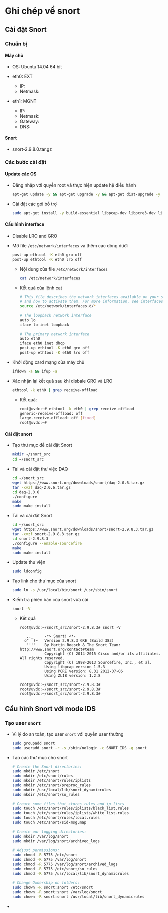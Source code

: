 # Ghi chép về snort

## Cài đặt Snort
### Chuẩn bị

#### Máy chủ

- OS: Ubuntu 14.04 64 bit

- eth0: EXT
    - IP: 
    - Netmask:
    
- eth1: MGNT 
    - IP:
    - Netmask:
    - Gateway:
    - DNS: 

#### Snort 
    
- snort-2.9.8.0.tar.gz

### Các bước cài đặt

#### Update các OS

- Đăng nhập với quyền root và thực hiện update hệ điều hành

    ```sh
    apt-get update -y && apt-get upgrade -y && apt-get dist-upgrade -y && init 6
    ```


- Cài đặt các gói bổ trợ

    ```sh 
    sudo apt-get install -y build-essential libpcap-dev libpcre3-dev libdumbnet-dev bison flex zlib1g-dev liblzma-dev openssl libssl-dev ethtool
    ```

#### Cấu hình interface 

- Disable LRO and GRO
- Mở file  `/etc/network/interfaces` và thêm các dòng dưới

    ```sh
    post-up ethtool -K eth0 gro off
    post-up ethtool -K eth0 lro off
    ```

    - Nội dung của file `/etc/network/interfaces`

        ```sh
        cat /etc/network/interfaces
        ```

    - Kết quả của lệnh cat 
            
        ```sh
        # This file describes the network interfaces available on your system
        # and how to activate them. For more information, see interfaces(5).
        source /etc/network/interfaces.d/*
         
        # The loopback network interface
        auto lo
        iface lo inet loopback
         
        # The primary network interface
        auto eth0
        iface eth0 inet dhcp
        post-up ethtool -K eth0 gro off
        post-up ethtool -K eth0 lro off
        ```
        
- Khởi động card mạng của máy chủ

    ```sh
    ifdown -a && ifup -a
    ``` 

- Xác nhận lại kết quả sau khi disbale GRO và LRO

    ```sh
    ethtool -k eth0 | grep receive-offload
    ```

    - Kết quả: 

        ```sh
        root@uvdc:~# ethtool -k eth0 | grep receive-offload
        generic-receive-offload: off
        large-receive-offload: off [fixed]
        root@uvdc:~#
        ```
        
#### Cài đặt snort

- Tạo thư mục để cài đặt Snort

    ```sh
    mkdir ~/snort_src
    cd ~/snort_src
    ```
    
- Tài và cài đặt thư việc DAQ

    ```sh
    cd ~/snort_src
    wget https://www.snort.org/downloads/snort/daq-2.0.6.tar.gz
    tar -xvzf daq-2.0.6.tar.gz
    cd daq-2.0.6
    ./configure
    make
    sudo make install
    ```
    
- Tải và cài đặt Snort

    ```sh
    cd ~/snort_src
    wget https://www.snort.org/downloads/snort/snort-2.9.8.3.tar.gz
    tar -xvzf snort-2.9.8.3.tar.gz
    cd snort-2.9.8.3
    ./configure --enable-sourcefire
    make
    sudo make install
    ```
    
- Update thư viện

    ```sh
    sudo ldconfig
    ```
    
- Tạo link cho thư mục của snort

    ```sh
    sudo ln -s /usr/local/bin/snort /usr/sbin/snort
    ```

- Kiểm tra phiên bản của snort vừa cài

    ```sh
    snort -V
    ```

    - Kết quả 

        ```ssh
        root@uvdc:~/snort_src/snort-2.9.8.3# snort -V

           ,,_     -*> Snort! <*-
          o"  )~   Version 2.9.8.3 GRE (Build 383)
           ''''    By Martin Roesch & The Snort Team: http://www.snort.org/contact#team
                   Copyright (C) 2014-2015 Cisco and/or its affiliates. All rights reserved.
                   Copyright (C) 1998-2013 Sourcefire, Inc., et al.
                   Using libpcap version 1.5.3
                   Using PCRE version: 8.31 2012-07-06
                   Using ZLIB version: 1.2.8

        root@uvdc:~/snort_src/snort-2.9.8.3#
        root@uvdc:~/snort_src/snort-2.9.8.3#
        root@uvdc:~/snort_src/snort-2.9.8.3#
        ```
                
## Cấu hình Snort với mode IDS

### Tạo user `snort`
- Vì lý do an toàn, tạo user `snort` với quyền user thường

    ```sh
    sudo groupadd snort
    sudo useradd snort -r -s /sbin/nologin -c SNORT_IDS -g snort
    ```

- Tạo các thư mục cho snort

    ```sh
    # Create the Snort directories:
    sudo mkdir /etc/snort
    sudo mkdir /etc/snort/rules
    sudo mkdir /etc/snort/rules/iplists
    sudo mkdir /etc/snort/preproc_rules
    sudo mkdir /usr/local/lib/snort_dynamicrules
    sudo mkdir /etc/snort/so_rules
     
    # Create some files that stores rules and ip lists
    sudo touch /etc/snort/rules/iplists/black_list.rules
    sudo touch /etc/snort/rules/iplists/white_list.rules
    sudo touch /etc/snort/rules/local.rules
    sudo touch /etc/snort/sid-msg.map
     
    # Create our logging directories:
    sudo mkdir /var/log/snort
    sudo mkdir /var/log/snort/archived_logs
     
    # Adjust permissions:
    sudo chmod -R 5775 /etc/snort
    sudo chmod -R 5775 /var/log/snort
    sudo chmod -R 5775 /var/log/snort/archived_logs
    sudo chmod -R 5775 /etc/snort/so_rules
    sudo chmod -R 5775 /usr/local/lib/snort_dynamicrules
     
    # Change Ownership on folders:
    sudo chown -R snort:snort /etc/snort
    sudo chown -R snort:snort /var/log/snort
    sudo chown -R snort:snort /usr/local/lib/snort_dynamicrules
    ```

- 
